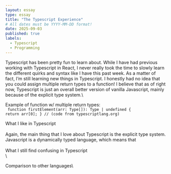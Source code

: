 ```yaml
---
layout: essay
type: essay
title: "The Typescript Experience"
# All dates must be YYYY-MM-DD format!
date: 2025-09-03
published: true
labels:
  - Typescript
  - Programming
---
```


  Typescript has been pretty fun to learn about. While I have had previous working with Typescript in React, I never really took the time to slowly learn the different quirks and syntax like I have this past week. As a matter of fact, I’m still learning new things in Typescript. I honestly had no idea that you could assign multiple return types to a function! I believe that as of right now, Typescript is just an overall better version of vanilla Javascript, mainly because of the explicit type system.\

Example of function w/ multiple return types:\
<code>
function firstElement<Type>(arr: Type[]): Type | undefined {
  return arr[0];
}
// (code from typescriptlang.org)
</code>


What I like in Typescript\
\
Again, the main thing that I love about Typescript is the explicit type system. Javascript is a dynamically typed language, which means that \
\
What I still find confusing in Typescript\
\



Comparison to other languages\



